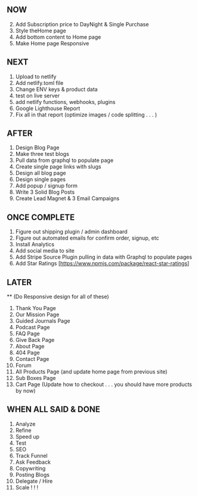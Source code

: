 ## NOW

2. Add Subscription price to DayNight & Single Purchase
3. Style theHome page
4. Add bottom content to Home page
5. Make Home page Responsive

## NEXT

1. Upload to netlify
2. Add netlify.toml file
3. Change ENV keys & product data
4. test on live server
5. add netlify functions, webhooks, plugins
6. Google Lighthouse Report
7. Fix all in that report (optimize images / code splitting . . . )

## AFTER

1. Design Blog Page
2. Make three test blogs
3. Pull data from graphql to populate page
4. Create single page links with slugs
5. Design all blog page
6. Design single pages
7. Add popup / signup form
8. Write 3 Solid Blog Posts
9. Create Lead Magnet & 3 Email Campaigns

## ONCE COMPLETE

1. Figure out shipping plugin / admin dashboard
2. Figure out automated emails for confirm order, signup, etc
3. Install Analytics
4. Add social media to site
5. Add Stripe Source Plugin pulling in data with Graphql to populate pages
6. Add Star Ratings [https://www.npmjs.com/package/react-star-ratings]

## LATER

\*\* (Do Responsive design for all of these)

1. Thank You Page
2. Our Mission Page
3. Guided Journals Page
4. Podcast Page
5. FAQ Page
6. Give Back Page
7. About Page
8. 404 Page
9. Contact Page
10. Forum
11. All Products Page (and update home page from previous site)
12. Sub Boxes Page
13. Cart Page (Update how to checkout . . . you should have more products by now)

## WHEN ALL SAID & DONE

1. Analyze
2. Refine
3. Speed up
4. Test
5. SEO
6. Track Funnel
7. Ask Feedback
8. Copywriting
9. Posting Blogs
10. Delegate / Hire
11. Scale ! ! !
